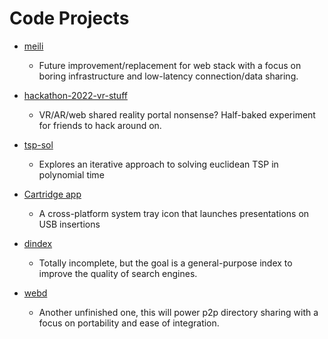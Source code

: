 
# Code Projects

 - [meili](https://github.com/Jeffrey-P-McAteer/meili/)
    - Future improvement/replacement for web stack with a focus on boring infrastructure and low-latency connection/data sharing.

 - [hackathon-2022-vr-stuff](https://github.com/Jeffrey-P-McAteer/hackathon-2022-April)
    - VR/AR/web shared reality portal nonsense? Half-baked experiment for friends to hack around on.

 - [tsp-sol](https://github.com/Jeffrey-P-McAteer/tsp-sol)
    - Explores an iterative approach to solving euclidean TSP in polynomial time

 - [Cartridge app](https://github.com/Jeffrey-P-McAteer/cartridge-app)
    - A cross-platform system tray icon that launches presentations on USB insertions

 - [dindex](https://github.com/Jeffrey-P-McAteer/dindex)
    - Totally incomplete, but the goal is a general-purpose index to improve the quality of search engines.

 - [webd](https://github.com/Jeffrey-P-McAteer/webd)
    - Another unfinished one, this will power p2p directory sharing with a focus on portability and ease of integration.

